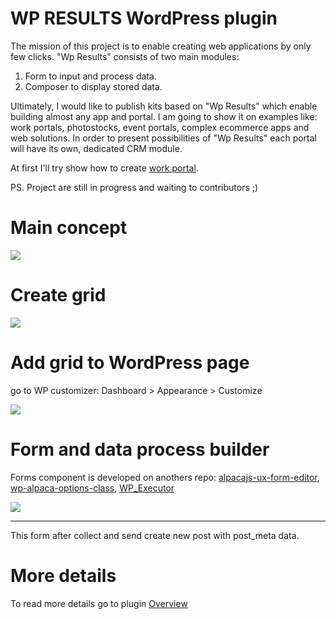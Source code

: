 # WP RESULTS WordPress plugin

The mission of this project is to enable creating web applications by only few clicks. 
"Wp Results" consists of two main modules:

1. Form to input and process data. 
2. Composer to display stored data.  

Ultimately, I would like to publish kits based on "Wp Results" which enable building almost any app and portal. I am going to show it on examples like: work portals, photostocks, event portals, complex ecommerce apps and web solutions. In order to present possibilities of "Wp Results" each portal will have its own, dedicated CRM module.

At first I'll try show how to create [work portal](https://github.com/dadmor/Results/wiki/WorkPortal-Example).

PS. Project are still in progress and waiting to contributors ;)

# Main concept

<img src="https://github.com/dadmor/Results/blob/master/github-assets/wp_result_concept.png">

# Create grid

<img src="https://github.com/dadmor/Results/blob/master/github-assets/screen1.png">

# Add grid to WordPress page

go to WP customizer: Dashboard > Appearance > Customize

<img src="https://github.com/dadmor/Results/blob/master/github-assets/screen2.png">

# Form and data process builder

Forms component is developed on anothers repo:
[alpacajs-ux-form-editor](https://github.com/dadmor/alpacajs-ux-form-editor), 
[wp-alpaca-options-class](https://github.com/dadmor/wp-alpaca-options-class), 
[WP_Executor](https://github.com/dadmor/WP_Executor)


<img src="https://github.com/dadmor/Results/blob/master/github-assets/executable-form.png">
<hr>

This form after collect and send create new post with post_meta data.

# More details

To read more details go to plugin [Overview](https://github.com/dadmor/Results/wiki/OVERVIEW) 